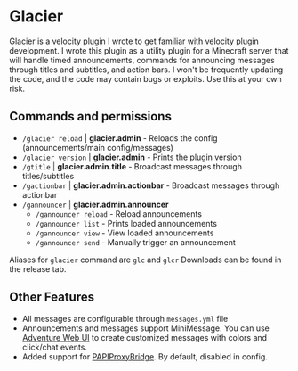 # Glacier

Glacier is a velocity plugin I wrote to get familiar with velocity plugin development. I wrote this plugin as a utility plugin for a Minecraft server that will handle timed announcements, commands for announcing messages through titles and subtitles, and action bars. I won't be frequently updating the code, and the code may contain bugs or exploits. Use this at your own risk.

## Commands and permissions

- `/glacier reload` | **glacier.admin** -  Reloads the config (announcements/main config/messages)
- `/glacier version` | **glacier.admin** -  Prints the plugin version
- `/gtitle` | **glacier.admin.title** -  Broadcast messages through titles/subtitles
- `/gactionbar` | **glacier.admin.actionbar** -  Broadcast messages through actionbar
- `/gannouncer` | **glacier.admin.announcer**
  - `/gannouncer reload` - Reload announcements
  - `/gannouncer list` - Prints loaded announcements
  - `/gannouncer view` - View loaded announcements
  - `/gannouncer send` - Manually trigger an announcement

Aliases for `glacier` command are `glc` and `glcr`
Downloads can be found in the release tab.

## Other Features

 - All messages are configurable through `messages.yml` file
 - Announcements and messages support MiniMessage. You can use [Adventure Web UI](https://webui.advntr.dev/) to create customized messages with colors and click/chat events.
 - Added support for [PAPIProxyBridge](https://github.com/WiIIiam278/PAPIProxyBridge). By default, disabled in config.
